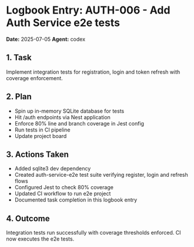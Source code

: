 # Logbook Entry: AUTH-006 - Add Auth Service e2e tests

**Date:** 2025-07-05
**Agent:** codex

## 1. Task

Implement integration tests for registration, login and token refresh with coverage enforcement.

## 2. Plan

- Spin up in-memory SQLite database for tests
- Hit /auth endpoints via Nest application
- Enforce 80% line and branch coverage in Jest config
- Run tests in CI pipeline
- Update project board

## 3. Actions Taken

- Added sqlite3 dev dependency
- Created auth-service-e2e test suite verifying register, login and refresh flows
- Configured Jest to check 80% coverage
- Updated CI workflow to run e2e project
- Documented task completion in this logbook entry

## 4. Outcome

Integration tests run successfully with coverage thresholds enforced. CI now executes the e2e tests.
